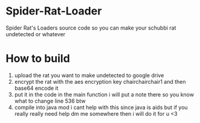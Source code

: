 # Spider-Rat-Loader
Spider Rat's Loaders source code so you can make your schubbi rat undetected or whatever

# How to build

1. upload the rat you want to make undetected to google drive
2. encrypt the rat with the aes encryption key chairchairchair1 and then base64 encode it
3. put it in the code in the main function i will put a note there so you know what to change line 536 btw
4. compile into java mod i cant help with this since java is aids but if you really really need help dm me somewhere then i will do it for u <3
